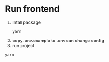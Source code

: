 # Run frontend

1. Intall package
   ```
   yarn
   ```
2. copy .env.example to .env can change config
3. run project
  ```
  yarn
  ```
